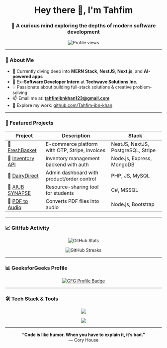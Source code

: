 <h1 align="center">Hey there 👋, I'm Tahfim</h1>
<h3 align="center">🚀 A curious mind exploring the depths of modern software development</h3>

<p align="center">
  <img src="https://komarev.com/ghpvc/?username=tahfim-ibn-khan&label=Profile%20views&color=0e75b6&style=flat" alt="Profile views" />
</p>

---

### 🔎 About Me

- 🌱 Currently diving deep into **MERN Stack**, **NestJS**, **Next.js**, and **AI-powered apps**
- 💼 Ex–**Software Developer Intern** at **Techwave Solutions Inc.**
- 💡 Passionate about building full-stack solutions & creative problem-solving
- 📫 Email me at: **tahfimibnkhan123@gmail.com**
- 📁 Explore my work: [github.com/Tahfim-ibn-khan](https://github.com/Tahfim-ibn-khan)

---

### 🚀 Featured Projects

| Project | Description | Stack |
|--------|-------------|--------|
| 🔹 [FreshBasket](https://github.com/Tahfim-ibn-khan/Fresh-Basket) | E-commerce platform with OTP, Stripe, invoices | NestJS, NextJS, PostgreSQL, Stripe |
| 🔹 [Inventory API](https://github.com/Tahfim-ibn-khan/Inventory-Management-System-API-Development) | Inventory management backend with auth | Node.js, Express, MongoDB |
| 🔹 [DairyDirect](https://github.com/Tahfim-ibn-khan/Dairy-Direct) | Admin dashboard with product/order control | PHP, JS, MySQL |
| 🔹 [AIUB SYNAPSE](https://github.com/Tahfim-ibn-khan/AIUB-SYNAPSE) | Resource-sharing tool for students | C#, MSSQL |
| 🔹 [PDF to Audio](https://github.com/Tahfim-ibn-khan/PDF-TO-Audio) | Converts PDF files into audio | Node.js, Bootstrap |

---

### 📈 GitHub Activity

<p align="center">
  <img src="https://github-readme-stats.vercel.app/api?username=tahfim-ibn-khan&show_icons=true&theme=radical" alt="GitHub Stats" />
</p>

<p align="center">
  <img src="https://github-readme-streak-stats.herokuapp.com/?user=tahfim-ibn-khan&theme=radical" alt="GitHub Streaks" />
</p>

---

### 📊 GeeksforGeeks Profile

<p align="center">
  <a href="https://auth.geeksforgeeks.org/user/tahfim_ibn_khan/practice/" target="_blank">
    <img src="https://img.shields.io/badge/GeeksforGeeks-View_Profile-brightgreen?style=for-the-badge&logo=geeksforgeeks&logoColor=white" alt="GFG Profile Badge"/>
  </a>
</p>

---

### 🛠️ Tech Stack & Tools

<p align="center">
  <img src="https://skillicons.dev/icons?i=js,ts,react,nextjs,nodejs,express,nest,mongodb,mysql,postgres,docker,git,postman,python,php,csharp" />
</p>

<p align="center">
  <img src="https://skillicons.dev/icons?i=html,css,tailwind,bootstrap,vite,firebase,vercel" />
</p>

---

<p align="center">
  <b>“Code is like humor. When you have to explain it, it’s bad.”</b><br/>
  — Cory House
</p>
